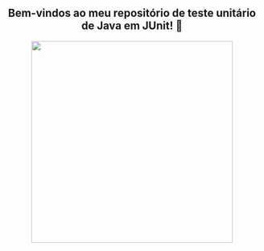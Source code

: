 <span align="center">

##  Bem-vindos ao meu repositório de teste unitário de Java em JUnit! 👋 

</span>


<div align="center">
<img src="https://user-images.githubusercontent.com/111321791/208168022-b9e626ed-b6c5-4bc7-a0ef-6ad2ab2010e9.png" width="400px" />
</div>
